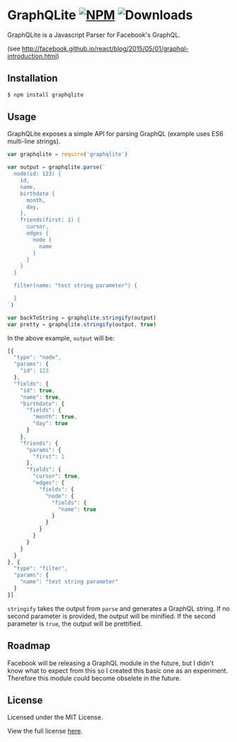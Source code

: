GraphQLite  [![NPM](https://img.shields.io/npm/v/graphqlite.svg?style=flat)](https://npmjs.org/package/graphqlite) ![Downloads](https://img.shields.io/npm/dm/graphqlite.svg?style=flat)
=======

GraphQLite is a Javascript Parser for Facebook's GraphQL.

(see http://facebook.github.io/react/blog/2015/05/01/graphql-introduction.html)

## Installation

```sh
$ npm install graphqlite
```

## Usage

GraphQLite exposes a simple API for parsing GraphQL (example uses ES6 multi-line strings).

```javascript
var graphqlite = require('graphqlite')

var output = graphqlite.parse(`
  node(id: 123) {
    id,
    name,
    birthdate {
      month,
      day,
    },
    friends(first: 1) {
      cursor,
      edges {
        node {
          name
        }
      }
    }
  }

  filter(name: "test string parameter") {

  }
`)

var backToString = graphqlite.stringify(output)
var pretty = graphqlite.stringify(output, true)
```

In the above example, `output` will be:

```javascript
[{
  "type": "node",
  "params": {
    "id": 123
  },
  "fields": {
    "id": true,
    "name": true,
    "birthdate": {
      "fields": {
        "month": true,
        "day": true
      }
    },
    "friends": {
      "params": {
        "first": 1
      },
      "fields": {
        "cursor": true,
        "edges": {
          "fields": {
            "node": {
              "fields": {
                "name": true
              }
            }
          }
        }
      }
    }
  }
}, {
  "type": "filter",
  "params": {
    "name": "test string parameter"
  }
}]
```

`stringify` takes the output from `parse` and generates a GraphQL string. If no second parameter is provided, the output will be minified. If the second parameter is `true`, the output will be prettified.

## Roadmap
Facebook will be releasing a GraphQL module in the future, but I didn't know what to expect from this
so I created this basic one as an experiment.
Therefore this module could become obselete in the future.

## License

Licensed under the MIT License.

View the full license [here](https://raw.githubusercontent.com/madjam002/graphqlite/master/LICENSE).
